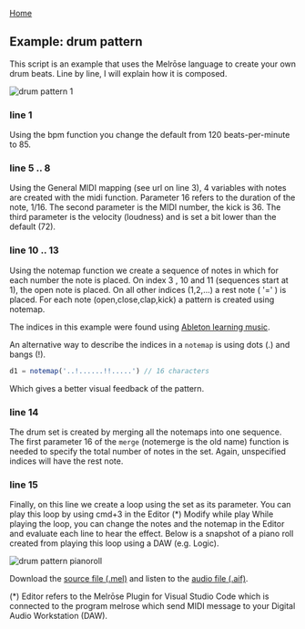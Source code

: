 [Home](https://emicklei.github.io/melrose)

## Example: drum pattern

This script is an example that uses the Melrōse language to create your own drum beats.
Line by line, I will explain how it is composed.
 
![drum pattern 1](https://storage.googleapis.com/downloads.ernestmicklei.com/melrose/melrose-drum-pattern-1.png "Melrōse source file")

### line 1
Using the bpm function you change the default from 120 beats-per-minute to 85.

### line 5 .. 8
Using the General MIDI mapping (see url on line 3),  4 variables with notes are created with the midi function.  Parameter 16 refers to the duration of the note,  1/16. The second parameter is the MIDI number, the kick is 36. The third parameter is the velocity (loudness) and is set a bit lower than the default (72).

### line 10 .. 13
Using the notemap function we create a sequence of notes in which for each number the note is placed. On index 3 , 10 and 11 (sequences start at 1), the open note is placed. On all other indices (1,2,...) a rest note ( '=' ) is placed. 
For each note (open,close,clap,kick) a pattern is created using notemap.

The indices in this example were found using [Ableton learning music](https://learningmusic.ableton.com/make-beats/make-beats.html). 

An alternative way to describe the indices in a `notemap` is using dots (.) and bangs (!).

```javascript
d1 = notemap('..!......!!.....') // 16 characters
```

Which gives a better visual feedback of the pattern.

### line 14
The drum set is created by merging all the notemaps into one sequence. The first parameter 16 of the `merge` (notemerge is the old name) function is needed to specify the total number of notes in the set. Again, unspecified indices will have the rest note.

### line 15
Finally, on this line we create a loop using the set as its parameter. You can play this loop by using cmd+3 in the Editor (*)
Modify while play
While playing the loop, you can change the notes and the notemap in the Editor and evaluate each line to hear the effect.
Below is a snapshot of a piano roll created from playing this loop using a DAW (e.g. Logic).
 
![drum pattern pianoroll](https://storage.googleapis.com/downloads.ernestmicklei.com/melrose/melrose-drum-pattern1-pianoroll.png) 
 
 
Download the [source file (.mel)](https://storage.googleapis.com/downloads.ernestmicklei.com/melrose/melrose-drum-pattern-1.mel) and listen to the [audio file (.aif)](https://storage.googleapis.com/downloads.ernestmicklei.com/melrose/melrose_drum_pattern-1.aif).

(*) Editor refers to the Melrōse Plugin for Visual Studio Code which is connected to the program melrose which send MIDI message to your Digital Audio Workstation (DAW).
